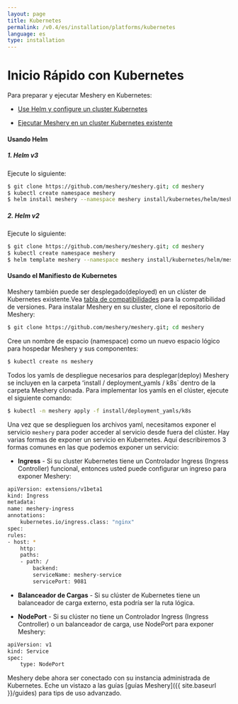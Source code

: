 ```yaml
---
layout: page
title: Kubernetes
permalink: /v0.4/es/installation/platforms/kubernetes
language: es
type: installation
---
```


# Inicio Rápido con Kubernetes

Para preparar y ejecutar Meshery en Kubernetes:

- [ Use Helm y configure un cluster Kubernetes ](#usando-helm)

- [Ejecutar Meshery en un cluster Kubernetes existente](#usando-el-manifiesto-de-kubernetes)

#### **Usando Helm**

##### 1. **Helm v3**

Ejecute lo siguiente:

```sh
$ git clone https://github.com/meshery/meshery.git; cd meshery
$ kubectl create namespace meshery
$ helm install meshery --namespace meshery install/kubernetes/helm/meshery
```

##### 2. **Helm v2**

Ejecute lo siguiente:

```sh
$ git clone https://github.com/meshery/meshery.git; cd meshery
$ kubectl create namespace meshery
$ helm template meshery --namespace meshery install/kubernetes/helm/meshery | kubectl apply -f -
```

#### **Usando el Manifiesto de Kubernetes**

Meshery también puede ser desplegado(deployed) en un clúster de Kubernetes existente.Vea [tabla de compatibilidades](#matriz-de-compatibilades) para la compatibilidad de versiones. Para instalar Meshery en su cluster, clone el repositorio de Meshery:

```sh
$ git clone https://github.com/meshery/meshery.git; cd meshery
```

Cree un nombre de espacio (namespace) como un nuevo espacio lógico para hospedar Meshery y sus componentes:

```sh
$ kubectl create ns meshery
```

Todos los yamls de despliegue necesarios para desplegar(deploy) Meshery se incluyen en la carpeta ʻinstall / deployment_yamls / k8s` dentro de la carpeta Meshery clonada. Para implementar los yamls en el clúster, ejecute el siguiente comando:

```sh
$ kubectl -n meshery apply -f install/deployment_yamls/k8s
```

Una vez que se desplieguen los archivos yaml, necesitamos exponer el servicio `meshery` para poder acceder al servicio desde fuera del clúster. Hay varias formas de exponer un servicio en Kubernetes. Aquí describiremos 3 formas comunes en las que podemos exponer un servicio:

- **Ingress** - Si su cluster Kubernetes tiene un Controlador Ingress (Ingress Controller) funcional, entonces usted puede configurar un ingreso para exponer Meshery:

```sh
apiVersion: extensions/v1beta1
kind: Ingress
metadata:
name: meshery-ingress
annotations:
    kubernetes.io/ingress.class: "nginx"
spec:
rules:
- host: *
    http:
    paths:
    - path: /
        backend:
        serviceName: meshery-service
        servicePort: 9081
```

- **Balanceador de Cargas** -
  Si su clúster de Kubernetes tiene un balanceador de carga externo, esta podría ser la ruta lógica.

- **NodePort** -
  Si su clúster no tiene un Controlador Ingress (Ingress Controller) o un balanceador de carga, use NodePort para exponer Meshery:

```sh
apiVersion: v1
kind: Service
spec:
    type: NodePort
```

Meshery debe ahora ser conectado con su instancia administrada de Kubernetes. Eche un vistazo a las guías [guías Meshery]({{ site.baseurl }}/guides) para tips de uso advanzado.
